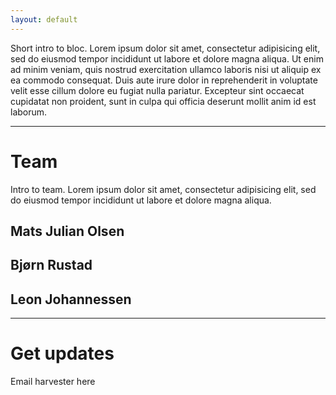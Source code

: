 ```yaml
---
layout: default
---
```


Short intro to bloc. Lorem ipsum dolor sit amet, consectetur adipisicing elit, sed do eiusmod tempor incididunt ut labore et dolore magna aliqua. Ut enim ad minim veniam, quis nostrud exercitation ullamco laboris nisi ut aliquip ex ea commodo consequat. Duis aute irure dolor in reprehenderit in voluptate velit esse cillum dolore eu fugiat nulla pariatur. Excepteur sint occaecat cupidatat non proident, sunt in culpa qui officia deserunt mollit anim id est laborum.

* * *

# Team
Intro to team. Lorem ipsum dolor sit amet, consectetur adipisicing elit, sed do eiusmod tempor incididunt ut labore et dolore magna aliqua.

## Mats Julian Olsen

## Bjørn Rustad

## Leon Johannessen

* * *

# Get updates
Email harvester here
